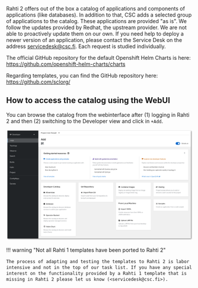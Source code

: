 
Rahti 2 offers out of the box a catalog of applications and components of applications (like databases). In addition to that, CSC adds a selected group of applications to the catalog. These applications are provided "as is". We follow the updates provided by Redhat, the upstream provider. We are not able to proactively update them on our own. If you need help to deploy a newer version of an application, please contact the Service Desk on the address <servicedesk@csc.fi>. Each request is studied individually.

The official GitHub repository for the default Openshift Helm Charts is here: https://github.com/openshift-helm-charts/charts

Regarding templates, you can find the GitHub repository here: https://github.com/sclorg/


## How to access the catalog using the WebUI

You can browse the catalog from the webinterface after (1) logging in Rahti 2 and then (2) switching to the Developer view and click in `+Add`.

![+Add](../img/rahti-catalog.png)


!!! warning "Not all Rahti 1 templates have been ported to Rahti 2"

    The process of adapting and testing the templates to Rahti 2 is labor intensive and not in the top of our task list. If you have any special interest on the functionality provided by a Rahti 1 template that is missing in Rahti 2 please let us know (<servicedesk@csc.fi>).
